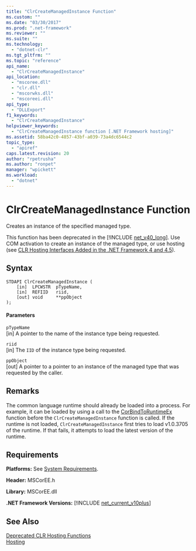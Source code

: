 ```yaml
---
title: "ClrCreateManagedInstance Function"
ms.custom: ""
ms.date: "03/30/2017"
ms.prod: ".net-framework"
ms.reviewer: ""
ms.suite: ""
ms.technology: 
  - "dotnet-clr"
ms.tgt_pltfrm: ""
ms.topic: "reference"
api_name: 
  - "ClrCreateManagedInstance"
api_location: 
  - "mscoree.dll"
  - "clr.dll"
  - "mscorwks.dll"
  - "mscoreei.dll"
api_type: 
  - "DLLExport"
f1_keywords: 
  - "ClrCreateManagedInstance"
helpviewer_keywords: 
  - "ClrCreateManagedInstance function [.NET Framework hosting]"
ms.assetid: 58ba42c0-4857-43bf-a039-73a4dc6544c2
topic_type: 
  - "apiref"
caps.latest.revision: 20
author: "rpetrusha"
ms.author: "ronpet"
manager: "wpickett"
ms.workload: 
  - "dotnet"
---
```

# ClrCreateManagedInstance Function
Creates an instance of the specified managed type.  
  
 This function has been deprecated in the [!INCLUDE [net_v40_long](../../../../includes/net-v40-long-md.md)]. Use COM activation to create an instance of the managed type, or use hosting (see [CLR Hosting Interfaces Added in the .NET Framework 4 and 4.5](../../../../docs/framework/unmanaged-api/hosting/clr-hosting-interfaces-added-in-the-net-framework-4-and-4-5.md)).  
  
## Syntax  
  
```  
STDAPI ClrCreateManagedInstance (  
    [in]  LPCWSTR  pTypeName,   
    [in]  REFIID   riid,   
    [out] void     **ppObject  
);  
```  
  
#### Parameters  
 `pTypeName`  
 [in] A pointer to the name of the instance type being requested.  
  
 `riid`  
 [in] The `IID` of the instance type being requested.  
  
 `ppObject`  
 [out] A pointer to a pointer to an instance of the managed type that was requested by the caller.  
  
## Remarks  
 The common language runtime should already be loaded into a process. For example, it can be loaded by using a call to the [CorBindToRuntimeEx](../../../../docs/framework/unmanaged-api/hosting/corbindtoruntimeex-function.md) function before the `ClrCreateManagedInstance` function is called. If the runtime is not loaded, `ClrCreateManagedInstance` first tries to load v1.0.3705 of the runtime. If that fails, it attempts to load the latest version of the runtime.  
  
## Requirements  
 **Platforms:** See [System Requirements](../../../../docs/framework/get-started/system-requirements.md).  
  
 **Header:** MSCorEE.h  
  
 **Library:** MSCorEE.dll  
  
 **.NET Framework Versions:** [!INCLUDE [net_current_v10plus](../../../../includes/net-current-v10plus-md.md)]  
  
## See Also  
 [Deprecated CLR Hosting Functions](../../../../docs/framework/unmanaged-api/hosting/deprecated-clr-hosting-functions.md)  
 [Hosting](../../../../docs/framework/unmanaged-api/hosting/index.md)
